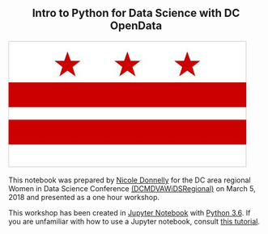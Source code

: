 ## <center>Intro to Python for Data Science with DC OpenData</center>


![dc flag](./images/4994-004-096A5339.jpg)

This notebook was prepared by [Nicole Donnelly](mailto:nicole.donnelly@dc.gov) for the DC area regional Women in Data Science Conference [(DCMDVAWiDSRegional)](https://sites.google.com/view/dcmdvawidsregional/agenda?authuser=0) on March 5, 2018 and presented as a one hour workshop.

This workshop has been created in [Jupyter Notebook](http://jupyter.org/) with [Python 3.6](https://www.python.org/downloads/release/python-360/). If you are unfamiliar with how to use a Jupyter notebook, consult [this tutorial](https://jupyter-notebook-beginner-guide.readthedocs.io/en/latest/).